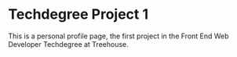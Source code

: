 # Techdegree Project 1
This is a personal profile page, the first project in the Front End Web Developer Techdegree at Treehouse. 
